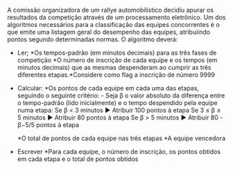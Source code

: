 A comissão organizadora de um rallye automobilístico decidiu apurar os resultados da competição através de um processamento eletrônico. Um dos algoritmos necessários para a classificação das equipes concorrentes é o que emite uma listagem geral do desempenho das equipes, atribuiindo pontos segundo determinadas normas. O algoritmo deverá:
- Ler;
    *Os tempos-padrão (em minutos decimais) para as três fases de competição
    *O número de inscrição de cada equipe e os tempos (em minutos decimais) que as mesmas despenderam ao cumprir as três diferentes etapas.*Considere como flag a inscrição de número 9999
- Calcular:
    *Os pontos de cada equipe em cada uma das etapas, seguindo o seguinte critério:
        - Seja β o valor absoluto da diferença entre o tempo-padrão (lido inicialmente) e
o tempo despendido pela equipe numa etapa:
Se β < 3 minutos        ► Atribuir 100 pontos à etapa
Se 3 ≤ β ≤ 5 minutos    ► Atribuir 80 pontos à etapa
Se β > 5 minutos        ► Atribuir 80 - β−5/5 pontos à etapa

    *O total de pontos de cada equipe nas três etapas
    *A equipe vencedora
- Escrever
    *Para cada equipe, o número de inscrição, os pontos obtidos em cada etapa e o total de pontos obtidos